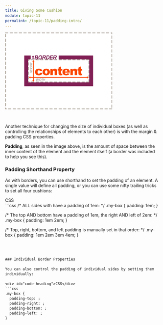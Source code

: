 ```yaml
---
title: Giving Some Cushion
module: topic-11
permalink: /topic-11/padding-intro/
---
```


<div class="divider-heading"></div>

<img src="../img/box-model-padding.gif" alt="padding being added" style="width: 350px; margin: 0 auto 30px;" />

Another technique for changing the size of individual boxes (as well as controlling the relationships of elements to each other) is with the margin & padding CSS properties.

**Padding**, as seen in the image above, is the amount of space between the inner content of the element and the element itself (a border was included to help you see this).

### Padding Shorthand Property
As with borders, you can use shorthand to set the padding of an element. A single value will define all padding, or you can use some nifty trailing tricks to set all four cushions:

<div id="code-heading">CSS</div>
```css
/* ALL sides with have a padding of 1em: */
.my-box {
  padding: 1em;
}

/* The top AND bottom have a padding of 1em, the right AND left of 2em: */
.my-box {
  padding: 1em 2em;
}

/* Top, right, bottom, and left padding is manually set in that order: */
.my-box {
  padding: 1em 2em 3em 4em;
}
```



### Individual Border Properties

You can also control the padding of individual sides by setting them individually:

<div id="code-heading">CSS</div>
```css
.my-box {
  padding-top: ;
  padding-right: ;
  padding-bottom: ;
  padding-left: ;
}
```
